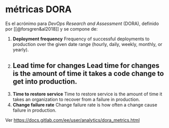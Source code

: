 # métricas DORA
Es el acrónimo para *DevOps Research and Assessment* (DORA), definido por [[@forsgren&al2018]] y se compone de:

1. **Deployment frequency**
   Frequency of successful deployments to production over the given date range (hourly, daily, weekly, monthly, or yearly).
2. **Lead time for changes**
   Lead time for changes is the amount of time it takes a code change to get into production.
   -  
1. **Time to restore service**
   Time to restore service is the amount of time it takes an organization to recover from a failure in production.
4. **Change failure rate**
   Change failure rate is how often a change cause failure in production. 

Ver https://docs.gitlab.com/ee/user/analytics/dora_metrics.html
